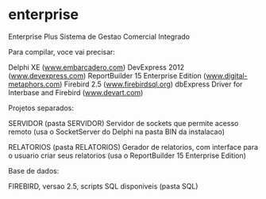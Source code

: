 enterprise
==========

Enterprise Plus
Sistema de Gestao Comercial Integrado

Para compilar, voce vai precisar:

Delphi XE (www.embarcadero.com)
DevExpress 2012 (www.devexpress.com)
ReportBuilder 15 Enterprise Edition (www.digital-metaphors.com)
Firebird 2.5 (www.firebirdsql.org)
dbExpress Driver for Interbase and Firebird (www.devart.com)

Projetos separados:

SERVIDOR (pasta SERVIDOR)
Servidor de sockets que permite acesso remoto (usa o SocketServer do Delphi na pasta BIN da instalacao)

RELATORIOS (pasta RELATORIOS)
Gerador de relatorios, com interface para o usuario criar seus relatorios (usa o ReportBuilder 15 Enterprise Edition)

Base de dados:

FIREBIRD, versao 2.5, scripts SQL disponiveis (pasta SQL)
